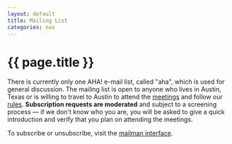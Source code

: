 ```yaml
---
layout: default
title: Mailing List
categories: nav
---
```


# {{ page.title }}

There is currently only one AHA! e-mail list, called "aha", which is
used for general discussion. The mailing list is open to anyone who
lives in Austin, Texas or is willing to travel to Austin to attend the
[meetings][Meetings] and follow our [rules][Pageroot]. **Subscription requests are moderated** and subject to a screening process — if we don't know who you
are, you will be asked to give a quick introduction and verify that you
plan on attending the meetings.

To subscribe or unsubscribe, visit the [mailman interface][Mailinglist].

[Meetings]: meetings.html
[Pageroot]: index.html
[Mailinglist]: http://mail.metasploit.com/mailman/listinfo/aha
